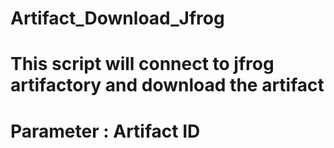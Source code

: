 # Artifact_Download_Jfrog
# This script will connect to jfrog artifactory and download the artifact
# Parameter : Artifact ID
